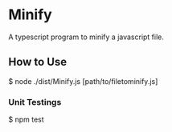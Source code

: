 # Minify
A typescript program to minify a javascript file.
## How to Use
  $ node ./dist/Minify.js [path/to/filetominify.js]
### Unit Testings
  $ npm test
